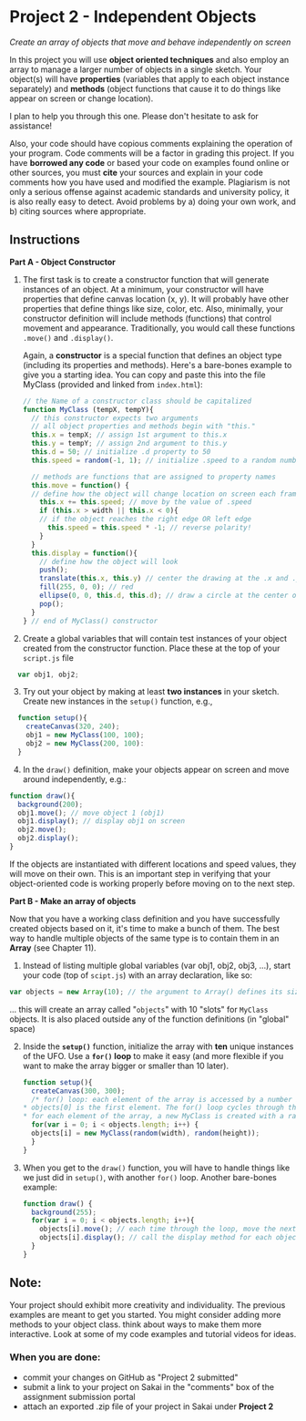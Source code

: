 # Project 2 - Independent Objects

*Create an array of objects that move and behave independently on screen*

In this project you will use **object oriented techniques** and also employ an array to manage a larger number of objects in a single sketch. Your object(s) will have **properties** (variables that apply to each object instance separately) and **methods** (object functions that cause it to do things like appear on screen or change location).

I plan to help you through this one. Please don't hesitate to ask for assistance!

Also, your code should have copious comments explaining the operation of your program. Code comments will be a factor in grading this project. If you have **borrowed any code** or based your code on examples found online or other sources, you must **cite** your sources and explain in your code comments how you have used and modified the example. Plagiarism is not only a serious offense against academic standards and university policy, it is also really easy to detect. Avoid problems by a) doing your own work, and b) citing sources where appropriate.

## Instructions
**Part A - Object Constructor**

1. The first task is to create a constructor function that will generate instances of an object. At a minimum, your constructor will have properties that define canvas location (x, y). It will probably have other properties that define things like size, color, etc. Also, minimally, your constructor definition will include methods (functions) that control movement and appearance. Traditionally, you would call these functions `.move()` and `.display()`.

    Again, a **constructor** is a special function that defines an object type (including its properties and methods). Here's a bare-bones example to give you a starting idea. You can copy and paste this into the file MyClass (provided and linked from `index.html`):

    ```javascript
    // the Name of a constructor class should be capitalized
    function MyClass (tempX, tempY){ 
      // this constructor expects two arguments
      // all object properties and methods begin with "this."
      this.x = tempX; // assign 1st argument to this.x 
      this.y = tempY; // assign 2nd argument to this.y
      this.d = 50; // initialize .d property to 50
      this.speed = random(-1, 1); // initialize .speed to a random number between 1 and -1

      // methods are functions that are assigned to property names
      this.move = function() {
      // define how the object will change location on screen each frame
        this.x += this.speed; // move by the value of .speed
        if (this.x > width || this.x < 0){
        // if the object reaches the right edge OR left edge
          this.speed = this.speed * -1; // reverse polarity!
        }
      }
      this.display = function(){ 
        // define how the object will look
        push();
        translate(this.x, this.y) // center the drawing at the .x and .y properties of the object
        fill(255, 0, 0); // red
        ellipse(0, 0, this.d, this.d); // draw a circle at the center of the object image
        pop();
      }
    } // end of MyClass() constructor
    ```

2. Create a global variables that will contain test instances of your object created from the constructor function. Place these at the top of your `script.js` file

``` javascript
  var obj1, obj2;
```

3. Try out your object by making at least **two instances** in your sketch. Create new instances in the `setup()` function, e.g.,
``` javascript
  function setup(){
    createCanvas(320, 240);
    obj1 = new MyClass(100, 100);
    obj2 = new MyClass(200, 100):
  }
```

4. In the `draw()` definition, make your objects appear on screen and move around independently, e.g.:
``` javascript
function draw(){
  background(200);
  obj1.move(); // move object 1 (obj1)
  obj1.display(); // display obj1 on screen
  obj2.move();
  obj2.display();
}
```

If the objects are instantiated with different locations and speed values, they will move on their own. This is an important step in verifying that your object-oriented code is working properly before moving on to the next step.
 
**Part B - Make an array of objects**

Now that you have a working class definition and you have successfully created objects based on it, it's time to make a bunch of them. The best way to handle multiple objects of the same type is to contain them in an **Array** (see Chapter 11).

1. Instead of listing multiple global variables (var obj1, obj2, obj3, ...), start your code (top of `scipt.js`) with an array declaration, like so:
``` javascript
var objects = new Array(10); // the argument to Array() defines its size
```
 ... this will create an array called "`objects`" with 10 "slots" for `MyClass` objects. It is also placed outside any of the function definitions (in "global" space)

2. Inside the **`setup()`** function, initialize the array with **ten** unique instances of the UFO. Use a **`for()` loop** to make it easy (and more flexible if you want to make the array bigger or smaller than 10 later).

    ``` javascript
    function setup(){
      createCanvas(300, 300);
      /* for() loop: each element of the array is accessed by a number in the square brackets represented by 'i'
    * objects[0] is the first element. The for() loop cycles through the entire array (0 - 9 for a ten element array)
    * for each element of the array, a new MyClass is created with a random location on the canvas */
      for(var i = 0; i < objects.length; i++) {
      objects[i] = new MyClass(random(width), random(height));
      }
    }
    ```

3. When you get to the `draw()` function, you will have to handle things like we just did in `setup()`, with another `for()` loop. Another bare-bones example:
    ``` javascript
    function draw() {
      background(255);
      for(var i = 0; i < objects.length; i++){
        objects[i].move(); // each time through the loop, move the next object in the array
        objects[i].display(); // call the display method for each object (0 - 9)
      }
    }
    ```
## Note:
Your project should exhibit more creativity and individuality. The previous examples are meant to get you started. You might consider adding more methods to your object class. think about ways to make them more interactive. Look at some of my code examples and tutorial videos for ideas.

### When you are done:

* commit your changes on GitHub as "Project 2 submitted"
* submit a link to your project on Sakai in the "comments" box of the assignment submission portal
* attach an exported .zip file of your project in Sakai under **Project 2**
